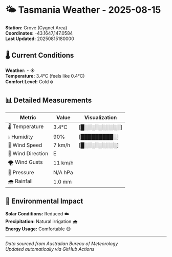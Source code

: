 # 🌤️ Tasmania Weather - 2025-08-15

**Station:** Grove (Cygnet Area)  
**Coordinates:** -43.1647,147.0584  
**Last Updated:** 20250815180000

## 🌡️ Current Conditions

**Weather:** - ☀️  
**Temperature:** 3.4°C (feels like 0.4°C)  
**Comfort Level:** Cold ❄️

## 📊 Detailed Measurements

| Metric | Value | Visualization |
|--------|-------|---------------|
| 🌡️ Temperature | 3.4°C | [█░░░░░░░░░░] |
| 💧 Humidity | 90% | [█████████░] |
| 💨 Wind Speed | 7 km/h | [█░░░░░░░░░] |
| 🧭 Wind Direction | E | |
| 🌪️ Wind Gusts | 11 km/h | |
| 🔽 Pressure | N/A hPa | |
| 🌧️ Rainfall | 1.0 mm | |

## 🌱 Environmental Impact

**Solar Conditions:** Reduced ☁️  
**Precipitation:** Natural irrigation 🌧️  
**Energy Usage:** Comfortable 😌

---
*Data sourced from Australian Bureau of Meteorology*  
*Updated automatically via GitHub Actions*
